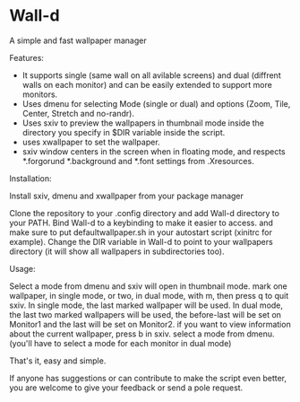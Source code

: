 # Wall-d
A simple and fast wallpaper manager

Features:
- It supports single (same wall on all avilable screens) and dual (diffrent walls on each monitor) and can be easily extended to support more monitors.
- Uses dmenu for selecting Mode (single or dual) and options (Zoom, Tile, Center, Stretch and no-randr).
- Uses sxiv to preview the wallpapers in thumbnail mode inside the directory you specify in $DIR variable inside the script.
- uses xwallpaper to set the wallpaper.
- sxiv window centers in the screen when in floating mode, and respects *.forgorund *.background and *.font settings from .Xresources.

Installation:

Install sxiv, dmenu and xwallpaper from your package manager

Clone the repository to your .config directory and add Wall-d directory to your PATH. Bind Wall-d to a keybinding to make it easier to access. and make sure to put defaultwallpaper.sh in your autostart script (xinitrc for example).
Change the DIR variable in Wall-d to point to your wallpapers directory (it will show all wallpapers in subdirectories too).

Usage:

Select a mode from dmenu and sxiv will open in thumbnail mode. mark one wallpaper, in single mode, or two, in dual mode, with m, then press q to quit sxiv.
In single mode, the last marked wallpaper will be used. In dual mode, the last two marked wallpapers will be used, the before-last will be set on Monitor1 and the last will be set on Monitor2.
if you want to view information about the current wallpaper, press b in sxiv.
select a mode from dmenu. (you'll have to select a mode for each monitor in dual mode)

That's it, easy and simple.

If anyone has suggestions or can contribute to make the script even better, you are welcome to give your feedback or send a pole request.
